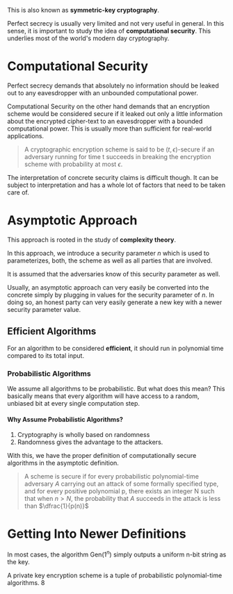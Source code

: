 This is also known as **symmetric-key cryptography**.

Perfect secrecy is usually very limited and not very useful in general. In this sense, it is important to study the idea of **computational security**. This underlies most of the world's modern day cryptography.
# Computational Security
Perfect secrecy demands that absolutely no information should be leaked out to any eavesdropper with an unbounded computational power. 

Computational Security on the other hand demands that an encryption scheme would be considered secure if it leaked out only a little information about the encrypted cipher-text to an eavesdropper with a bounded computational power. This is usually more than sufficient for real-world applications.

> A cryptographic encryption scheme is said to be $(t, \epsilon )$-secure if an adversary running for time t succeeds in breaking the encryption scheme with probability at most $\epsilon$.

The interpretation of concrete security claims is difficult though. It can be subject to interpretation and has a whole lot of factors that need to be taken care of.
# Asymptotic Approach
This approach is rooted in the study of **complexity theory**.

In this approach, we introduce a security parameter $n$ which is used to parameterizes, both, the scheme as well as all parties that are involved.

It is assumed that the adversaries know of this security parameter as well.

Usually, an asymptotic approach can very easily be converted into the concrete simply by plugging in values for the security parameter of $n$. In doing so, an honest party can very easily generate a new key with a newer security parameter value.
## Efficient Algorithms
For an algorithm to be considered **efficient**, it should run in polynomial time compared to its total input.
### Probabilistic Algorithms
We assume all algorithms to be probabilistic. But what does this mean? This basically means that every algorithm will have access to a random, unbiased bit at every single computation step.
#### Why Assume Probabilistic Algorithms?
1. Cryptography is wholly based on randomness
2. Randomness gives the advantage to the attackers.

With this, we have the proper definition of computationally secure algorithms in the asymptotic definition.

> A scheme is secure if for every probabilistic polynomial-time adversary $A$ carrying out an attack of some formally specified type, and for every positive polynomial p, there exists an integer N such that when $n > N$, the probability that $A$ succeeds in the attack is less than $\dfrac{1}{p(n)}$
# Getting Into Newer Definitions
In most cases, the algorithm $\text{Gen}(1^n)$ simply outputs a uniform n-bit string as the key. 

A private key encryption scheme is a tuple of probabilistic polynomial-time algorithms. 8

